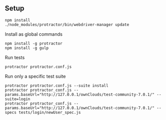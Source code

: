 Setup
-----

```
npm install
./node_modules/protractor/bin/webdriver-manager update
```

Install as global commands
```
npm install -g protractor
npm install -g gulp
```

Run tests
```
protractor protractor.conf.js
```

Run only a specific test suite
```
protractor protractor.conf.js --suite install
protractor protractor_conf.js --params.baseUrl="http://127.0.0.1/ownClouds/test-community-7.0.1/" --suite=login
protractor protractor_conf.js --params.baseUrl="http://127.0.0.1/ownClouds/test-community-7.0.1/" --specs tests/login/newUser_spec.js
```